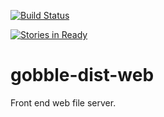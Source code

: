 [![Build Status](https://travis-ci.org/gobble43/gobble-dist-web.svg?branch=master)](https://travis-ci.org/gobble43/gobble-dist-web)

[![Stories in Ready](https://badge.waffle.io/gobble43/gobble-dist-web.svg?label=ready&title=Ready)](http://waffle.io/gobble43/gobble-dist-web)

# gobble-dist-web
Front end web file server.
